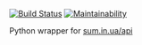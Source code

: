 [![Build Status](https://travis-ci.org/serhii73/python_sum_in_ua_api.svg?branch=master)](https://travis-ci.org/serhii73/python_sum_in_ua_api)
[![Maintainability](https://api.codeclimate.com/v1/badges/7e4c013e451878dc5f64/maintainability)](https://codeclimate.com/github/serhii73/python_sum_in_ua_api/maintainability)

Python wrapper for [sum.in.ua/api](http://sum.in.ua/api)
